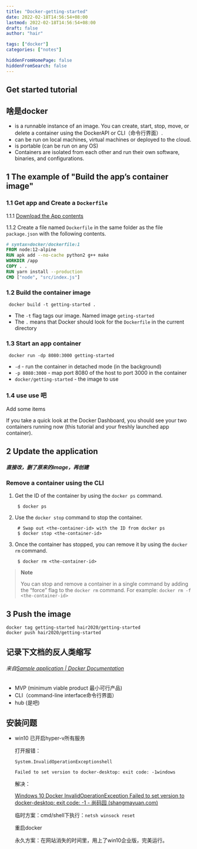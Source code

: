 ```yaml
---
title: "Docker-getting-started"
date: 2022-02-18T14:56:54+08:00
lastmod: 2022-02-18T14:56:54+08:00
draft: false
author: "hair"

tags: ["docker"]
categories: ["notes"]

hiddenFromHomePage: false
hiddenFromSearch: false
---
```

## Get started tutorial

## 啥是docker

- is a runnable instance of an image. You can create, start, stop, move, or delete a container using the DockerAPI or CLI（命令行界面）.
- can be run on local machines, virtual machines or deployed to the cloud.
- is portable (can be run on any OS)
- Containers are isolated from each other and run their own software, binaries, and configurations.

## 1 The example of "Build the app’s container image"

### 1.1 Get app and Create a `Dockerfile`

1.1.1 [Download the App contents](https://github.com/docker/getting-started/tree/master/app)

1.1.2 Create a file named `Dockerfile` in the same folder as the file `package.json` with the following contents.

```dockerfile
# syntax=docker/dockerfile:1
FROM node:12-alpine
RUN apk add --no-cache python2 g++ make
WORKDIR /app
COPY . .
RUN yarn install --production
CMD ["node", "src/index.js"]
```

### 1.2 Build the container image

```CLI
 docker build -t getting-started .
```

- The `-t` flag tags our image. Named image `geting-started`
- The `.` means that Docker should look for the `Dockerfile` in the current directory

### 1.3 Start an app container

```CLI
 docker run -dp 8080:3000 getting-started
```

- `-d` - run the container in detached mode (in the background)
- `-p 8080:3000` - map port 8080 of the host to port 3000 in the container
- `docker/getting-started` - the image to use

### 1.4 use use 吧

Add some items 

If you take a quick look at the Docker Dashboard, you should see your two containers running now (this tutorial and your freshly launched app container).

## 2 Update the application

##### 直接改，删了原来的image，再创建

### Remove a container using the CLI

1. Get the ID of the container by using the `docker ps` command.

   ```
    $ docker ps
   ```

2. Use the `docker stop` command to stop the container.

   ```
    # Swap out <the-container-id> with the ID from docker ps
    $ docker stop <the-container-id>
   ```

3. Once the container has stopped, you can remove it by using the `docker rm` command.

   ```
    $ docker rm <the-container-id>
   ```

> **Note**
>
> You can stop and remove a container in a single command by adding the “force” flag to the `docker rm` command. For example: `docker rm -f <the-container-id>`

## 3 Push the image

```
docker tag getting-started hair2020/getting-started
docker push hair2020/getting-started
```

## 记录下文档的反人类缩写

###### 来自[Sample application | Docker Documentation](https://docs.docker.com/get-started/)

- MVP (minimum viable product 最小可行产品)
- CLI（command-line interface命令行界面）
- hub (是吧)

## 安装问题

- win10 已开启hyper-v所有服务

  打开报错：

  `System.InvalidOperationExceptionshell`

  `Failed to set version to docker-desktop: exit code: -1windows`

  解决：

  [Windows 10 Docker InvalidOperationException Failed to set version to docker-desktop: exit code: -1 - 尚码园 (shangmayuan.com)](https://www.shangmayuan.com/a/67b6aead43c5494d91ee2f8f.html)

  临时方案：cmd/shell下执行：`netsh winsock reset`

  重启docker

  永久方案：在网站消失的时间里，用上了win10企业版，完美运行。